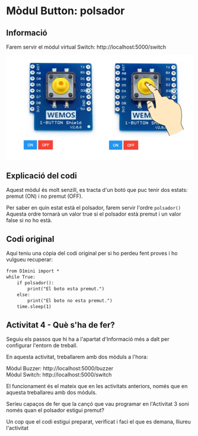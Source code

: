 # Mòdul Button: polsador
## Informació

Farem servir el mòdul virtual Switch: http://localhost:5000/switch

![](img/switch.png)

## Explicació del codi

Aquest mòdul és molt senzill, es tracta d'un botó que puc tenir dos estats: premut (ON) i no premut (OFF).

Per saber en quin estat està el polsador, farem servir l'ordre `polsador()` Aquesta ordre tornarà un valor true si el polsador està premut i un valor false si no ho està.

## Codi original

Aquí teniu una còpia del codi original per si ho perdeu fent proves i ho vulgueu recuperar:

~~~
from D1mini import *
while True:
    if polsador():
        print("El boto esta premut.")
    else:
        print("El boto no esta premut.")
    time.sleep(1)
~~~

## Activitat 4 - Què s'ha de fer?

Seguiu els passos que hi ha a l'apartat d'Informació més a dalt per configurar l'entorn de treball.

En aquesta activitat, treballarem amb dos mòduls a l'hora:

Mòdul Buzzer: http://localhost:5000/buzzer    
Mòdul Switch: http://localhost:5000/switch

El funcionament és el mateix que en les activitats anteriors, només que en aquesta treballareu amb dos mòduls.

Seríeu capaços de fer que la cançó que vau programar en l'Activitat 3 soni només quan el polsador estigui premut?

Un cop que el codi estigui preparat, verificat i faci el que es demana, lliureu l'activitat
